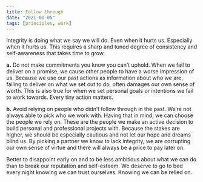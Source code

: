 ```yaml
---
title: Follow through
date: "2021-01-05"
tags: [principles, work]
---
```


Integrity is doing what we say we will do. Even when it hurts us. Especially when it hurts us. This requires a sharp and tuned degree of consistency and self-awareness that takes time to grow.

**a.** Do not make commitments you know you can’t uphold. When we fail to deliver on a promise, we cause other people to have a worse impression of us. Because we use our past actions as information about who we are, failing to deliver on what we set out to do, often damages our own sense of worth. This is also true for when we set personal goals or intentions we fail to work towards. Every tiny action matters.

**b.** Avoid relying on people who didn’t follow through in the past. We’re not always able to pick who we work with. Having that in mind, we can choose the people we rely on. These are the people we make an active decision to build personal and professional projects with. Because the stakes are higher, we should be especially cautious and not let our hope and dreams blind us. By picking a partner we know to lack integrity, we are corrupting our own sense of virtue and there will always be a price to pay later on.

Better to disappoint early on and to be less ambitious about what we can do than to break our reputation and self-esteem. We deserve to go to bed every night knowing we can trust ourselves. Knowing we can be relied on.
